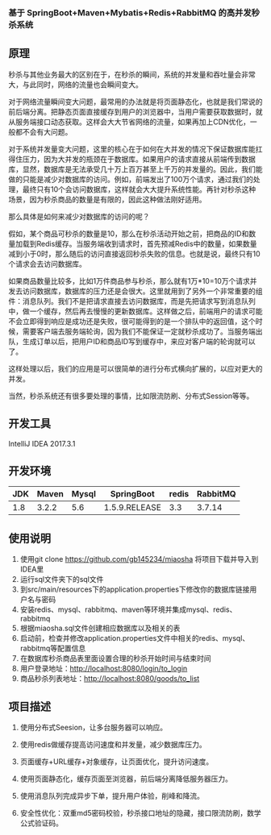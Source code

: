 
### 基于 SpringBoot+Maven+Mybatis+Redis+RabbitMQ 的高并发秒杀系统

## 原理

秒杀与其他业务最大的区别在于，在秒杀的瞬间，系统的并发量和吞吐量会非常大，与此同时，网络的流量也会瞬间变大。

对于网络流量瞬间变大问题，最常用的办法就是将页面静态化，也就是我们常说的前后端分离。把静态页面直接缓存到用户的浏览器中，当用户需要获取数据时，就从服务端接口动态获取。这样会大大节省网络的流量，如果再加上CDN优化，一般都不会有大问题。

对于系统并发量变大问题，这里的核心在于如何在大并发的情况下保证数据库能扛得住压力，因为大并发的瓶颈在于数据库。如果用户的请求直接从前端传到数据库，显然，数据库是无法承受几十万上百万甚至上千万的并发量的。因此，我们能做的只能是减少对数据库的访问。例如，前端发出了100万个请求，通过我们的处理，最终只有10个会访问数据库，这样就会大大提升系统性能。再针对秒杀这种场景，因为秒杀商品的数量是有限的，因此这种做法刚好适用。

那么具体是如何来减少对数据库的访问的呢？

假如，某个商品可秒杀的数量是10，那么在秒杀活动开始之前，把商品的ID和数量加载到Redis缓存。当服务端收到请求时，首先预减Redis中的数量，如果数量减到小于0时，那么随后的访问直接返回秒杀失败的信息。也就是说，最终只有10个请求会去访问数据库。

如果商品数量比较多，比如1万件商品参与秒杀，那么就有1万*10=10万个请求并发去访问数据库，数据库的压力还是会很大。这里就用到了另外一个非常重要的组件：消息队列。我们不是把请求直接去访问数据库，而是先把请求写到消息队列中，做一个缓存，然后再去慢慢的更新数据库。这样做之后，前端用户的请求可能不会立即得到响应是成功还是失败，很可能得到的是一个排队中的返回值，这个时候，需要客户端去服务端轮询，因为我们不能保证一定就秒杀成功了。当服务端出队，生成订单以后，把用户ID和商品ID写到缓存中，来应对客户端的轮询就可以了。

这样处理以后，我们的应用是可以很简单的进行分布式横向扩展的，以应对更大的并发。

当然，秒杀系统还有很多要处理的事情，比如限流防刷、分布式Session等等。

## 开发工具

IntelliJ IDEA 2017.3.1

## 开发环境

| JDK  | Maven | Mysql | SpringBoot    | redis | RabbitMQ |
| ---- | ----- | ----- | ------------- | ----- | -------- |
| 1.8  | 3.2.2 | 5.6   | 1.5.9.RELEASE | 3.3   | 3.7.14   |

## 使用说明

1. 使用git clone <https://github.com/gb145234/miaosha> 将项目下载并导入到IDEA里
2. 运行sql文件夹下的sql文件
3. 到src/main/resources下的application.properties下修改你的数据库链接用户名与密码
4. 安装redis、mysql、rabbitmq、maven等环境并集成mysql、redis、rabbitmq
5. 根据miaosha.sql文件创建相应数据库以及相关的表
6. 启动前，检查并修改application.properties文件中相关的redis、mysql、rabbitmq等配置信息
7. 在数据库秒杀商品表里面设置合理的秒杀开始时间与结束时间
8. 用户登录地址：<http://localhost:8080/login/to_login>
9. 商品秒杀列表地址：<http://localhost:8080/goods/to_list>

## 项目描述

1. 使用分布式Seesion，让多台服务器可以响应。

2. 使用redis做缓存提高访问速度和并发量，减少数据库压力。

3. 页面缓存+URL缓存+对象缓存，让页面优化，提升访问速度。

4. 使用页面静态化，缓存页面至浏览器，前后端分离降低服务器压力。

5. 使用消息队列完成异步下单，提升用户体验，削峰和降流。

6. 安全性优化：双重md5密码校验，秒杀接口地址的隐藏，接口限流防刷，数学公式验证码。


